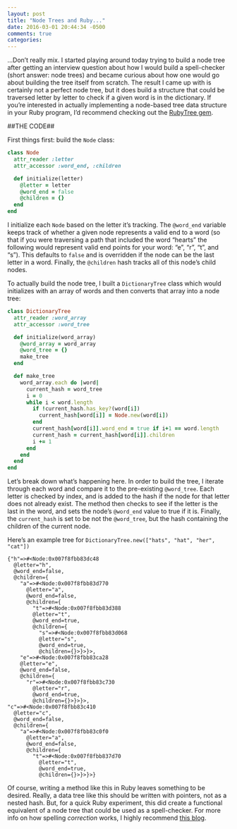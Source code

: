 ```yaml
---
layout: post
title: "Node Trees and Ruby..."
date: 2016-03-01 20:44:34 -0500
comments: true
categories:
---
```

...Don’t really mix. I started playing around today trying to build a node tree after getting an interview question about how I would build a spell-checker (short answer: node trees) and became curious about how one would go about building the tree itself from scratch. The result I came up with is certainly not a perfect node tree, but it does build a structure that could be traversed letter by letter to check if a given word is in the dictionary. If you’re interested in actually implementing a node-based tree data structure in your Ruby program, I’d recommend checking out the [RubyTree gem](https://github.com/evolve75/RubyTree).

##THE CODE##

First things first: build the `Node` class:

```ruby
class Node
  attr_reader :letter
  attr_accessor :word_end, :children

  def initialize(letter)
    @letter = letter
    @word_end = false
    @children = {}
  end
end
```
I initialize each `Node` based on the letter it’s tracking. The `@word_end` variable keeps track of whether a given node represents a valid end to a word (so that if you were traversing a path that included the word “hearts” the following would represent valid end points for your word:  “e”, “r”, “t”, and “s”). This defaults to `false` and is overridden if the node can be the last letter in a word. Finally, the `@children` hash tracks all of this node’s child nodes.


To actually build the node tree, I built a `DictionaryTree` class which would initializes with an array of words and then converts that array into a node tree:
```ruby
class DictionaryTree
  attr_reader :word_array
  attr_accessor :word_tree

  def initialize(word_array)
    @word_array = word_array
    @word_tree = {}
    make_tree
  end

  def make_tree
    word_array.each do |word|
      current_hash = word_tree
      i = 0
      while i < word.length
        if !current_hash.has_key?(word[i])
          current_hash[word[i]] = Node.new(word[i])
        end
        current_hash[word[i]].word_end = true if i+1 == word.length
        current_hash = current_hash[word[i]].children
        i += 1
      end
    end
  end
end
```
Let’s break down what’s happening here. In order to build the tree, I iterate through each word and compare it to the pre-existing `@word_tree`. Each letter is checked by index, and is added to the hash if the node for that letter does not already exist. The method then checks to see if the letter is the last in the word, and sets the node’s `@word_end` value to true if it is. Finally, the `current_hash` is set to be not the `@word_tree`, but the hash containing the children of the current node.

Here’s an example tree for `DictionaryTree.new(["hats", "hat", "her", "cat"])`

```
{"h"=>#<Node:0x007f8fbb83dc48
  @letter="h",
  @word_end=false,
  @children={
    "a"=>#<Node:0x007f8fbb83d770
      @letter="a",
      @word_end=false,
      @children={
        "t"=>#<Node:0x007f8fbb83d388
        @letter="t",
        @word_end=true,
        @children={
          "s"=>#<Node:0x007f8fbb83d068
          @letter="s",
          @word_end=true,
          @children={}>}>}>,
    "e"=>#<Node:0x007f8fbb83ca28
    @letter="e",
    @word_end=false,
    @children={
      "r"=>#<Node:0x007f8fbb83c730
        @letter="r",
        @word_end=true,
        @children={}>}>}>,
"c"=>#<Node:0x007f8fbb83c410
  @letter="c",
  @word_end=false,
  @children={
    "a"=>#<Node:0x007f8fbb83c0f0
      @letter="a",
      @word_end=false,
      @children={
        "t"=>#<Node:0x007f8fbb837d70
          @letter="t",
          @word_end=true,
          @children={}>}>}>}
```
Of course, writing a method like this in Ruby leaves something to be desired. Really, a data tree like this should be written with pointers, not as a nested hash. But, for a quick Ruby experiment, this did create a functional equivalent of a node tree that could be used as a spell-checker. For more info on how spelling *correction* works, I highly recommend [this blog](https://engineerbyday.wordpress.com/2012/01/30/how-spell-checkers-work-part-1/).
